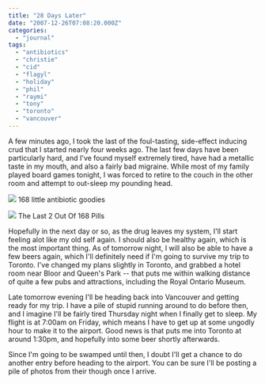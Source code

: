 ```yaml
---
title: "28 Days Later"
date: "2007-12-26T07:08:20.000Z"
categories: 
  - "journal"
tags: 
  - "antibiotics"
  - "christie"
  - "cid"
  - "flagyl"
  - "holiday"
  - "phil"
  - "raymi"
  - "tony"
  - "toronto"
  - "vancouver"
---
```


A few minutes ago, I took the last of the foul-tasting, side-effect inducing crud that I started nearly four weeks ago. The last few days have been particularly hard, and I've found myself extremely tired, have had a metallic taste in my mouth, and also a fairly bad migraine. While most of my family played board games tonight, I was forced to retire to the couch in the other room and attempt to out-sleep my pounding head.

![](http://farm3.static.flickr.com/2234/2082733817_157861f322.jpg?v=0) 168 little antibiotic goodies

[![](http://farm3.static.flickr.com/2303/2136982247_63d7a3ab1a.jpg?v=0)](http://flickr.com/photos/duanestorey/2136982247/) The Last 2 Out Of 168 Pills

Hopefully in the next day or so, as the drug leaves my system, I'll start feeling alot like my old self again. I should also be healthy again, which is the most important thing. As of tomorrow night, I will also be able to have a few beers again, which I'll definitely need if I'm going to survive my trip to Toronto. I've changed my plans slightly in Toronto, and grabbed a hotel room near Bloor and Queen's Park -- that puts me within walking distance of quite a few pubs and attractions, including the Royal Ontario Museum.

Late tomorrow evening I'll be heading back into Vancouver and getting ready for my trip. I have a pile of stupid running around to do before then, and I imagine I'll be fairly tired Thursday night when I finally get to sleep. My flight is at 7:00am on Friday, which means I have to get up at some ungodly hour to make it to the airport. Good news is that puts me into Toronto at around 1:30pm, and hopefully into some beer shortly afterwards.

Since I'm going to be swamped until then, I doubt I'll get a chance to do another entry before heading to the airport. You can be sure I'll be posting a pile of photos from their though once I arrive.
